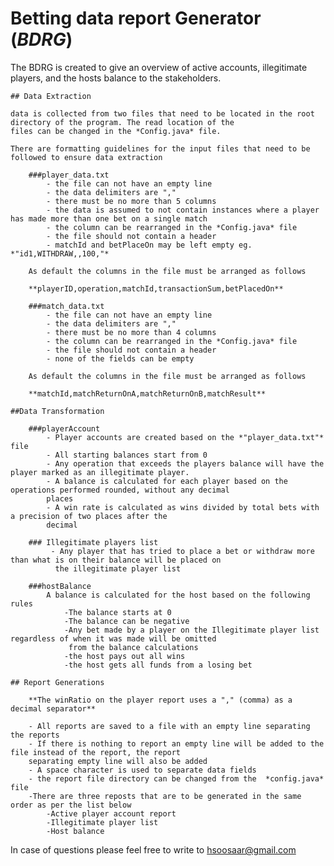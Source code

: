 # Betting data report Generator (*BDRG*)

The BDRG is created to give an overview of active accounts, illegitimate players, and the hosts
balance to the stakeholders.


    ## Data Extraction

    data is collected from two files that need to be located in the root directory of the program. The read location of the
    files can be changed in the *Config.java* file.

    There are formatting guidelines for the input files that need to be followed to ensure data extraction

        ###player_data.txt
            - the file can not have an empty line
            - the data delimiters are ","
            - there must be no more than 5 columns
            - the data is assumed to not contain instances where a player has made more than one bet on a single match
            - the column can be rearranged in the *Config.java* file
            - the file should not contain a header
            - matchId and betPlaceOn may be left empty eg. *"id1,WITHDRAW,,100,"*

        As default the columns in the file must be arranged as follows

        **playerID,operation,matchId,transactionSum,betPlacedOn**

        ###match_data.txt
            - the file can not have an empty line
            - the data delimiters are ","
            - there must be no more than 4 columns
            - the column can be rearranged in the *Config.java* file
            - the file should not contain a header
            - none of the fields can be empty

        As default the columns in the file must be arranged as follows

        **matchId,matchReturnOnA,matchReturnOnB,matchResult**

    ##Data Transformation

        ###playerAccount
            - Player accounts are created based on the *"player_data.txt"* file
            - All starting balances start from 0
            - Any operation that exceeds the players balance will have the player marked as an illegitimate player.
            - A balance is calculated for each player based on the operations performed rounded, without any decimal
            places
            - A win rate is calculated as wins divided by total bets with a precision of two places after the
            decimal

        ### Illegitimate players list
             - Any player that has tried to place a bet or withdraw more than what is on their balance will be placed on
              the illegitimate player list

        ###hostBalance
            A balance is calculated for the host based on the following rules
                -The balance starts at 0
                -The balance can be negative
                -Any bet made by a player on the Illegitimate player list regardless of when it was made will be omitted
                 from the balance calculations
                -the host pays out all wins
                -the host gets all funds from a losing bet

    ## Report Generations

        **The winRatio on the player report uses a "," (comma) as a decimal separator**

        - All reports are saved to a file with an empty line separating the reports
        - If there is nothing to report an empty line will be added to the file instead of the report, the report
        separating empty line will also be added
        - A space character is used to separate data fields
        - the report file directory can be changed from the  *config.java* file
        -There are three reposts that are to be generated in the same order as per the list below
            -Active player account report
            -Illegitimate player list
            -Host balance

In case of questions please feel free to write to hsoosaar@gmail.com
